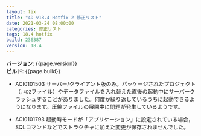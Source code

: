 ```yaml
--- 
layout: fix
title: "4D v18.4 Hotfix 2 修正リスト"
date: 2021-03-24 08:00:00
categories: 修正リスト
tags: 18.4 hotfix
build: 236387
version: 18.4
--- 
```


**バージョン**: {{page.version}}  
**ビルド**: {{page.build}}  

* ACI0101503 サーバー/クライアント版のみ。パッケージされたプロジェクト（`.4DZ`ファイル）やデータファイルを入れ替えた直後の起動中にサーバークラッシュすることがありました。何度か繰り返しているうちに起動できるようになります。圧縮ファイルの展開中に問題が発生しているようです。

* ACI0101793 起動時モードが「アプリケーション」に設定されている場合，SQLコマンドなどでストラクチャに加えた変更が保存されませんでした。
